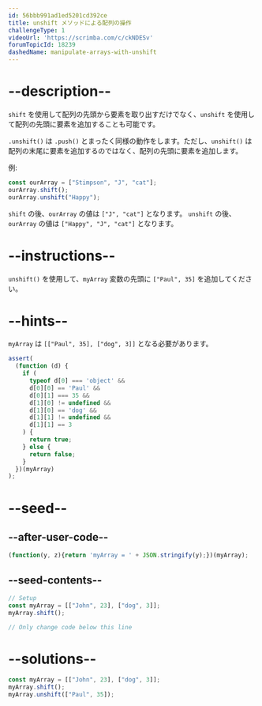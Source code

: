 ```yaml
---
id: 56bbb991ad1ed5201cd392ce
title: unshift メソッドによる配列の操作
challengeType: 1
videoUrl: 'https://scrimba.com/c/ckNDESv'
forumTopicId: 18239
dashedName: manipulate-arrays-with-unshift
---
```


# --description--

`shift` を使用して配列の先頭から要素を取り出すだけでなく、`unshift` を使用して配列の先頭に要素を追加することも可能です。

`.unshift()` は `.push()` とまったく同様の動作をします。ただし、`unshift()` は配列の末尾に要素を追加するのではなく、配列の先頭に要素を追加します。

例:

```js
const ourArray = ["Stimpson", "J", "cat"];
ourArray.shift();
ourArray.unshift("Happy");
```

`shift` の後、`ourArray` の値は `["J", "cat"]` となります。 `unshift` の後、`ourArray` の値は `["Happy", "J", "cat"]` となります。

# --instructions--

`unshift()` を使用して、`myArray` 変数の先頭に `["Paul", 35]` を追加してください。

# --hints--

`myArray` は `[["Paul", 35], ["dog", 3]]` となる必要があります。

```js
assert(
  (function (d) {
    if (
      typeof d[0] === 'object' &&
      d[0][0] == 'Paul' &&
      d[0][1] === 35 &&
      d[1][0] != undefined &&
      d[1][0] == 'dog' &&
      d[1][1] != undefined &&
      d[1][1] == 3
    ) {
      return true;
    } else {
      return false;
    }
  })(myArray)
);
```

# --seed--

## --after-user-code--

```js
(function(y, z){return 'myArray = ' + JSON.stringify(y);})(myArray);
```

## --seed-contents--

```js
// Setup
const myArray = [["John", 23], ["dog", 3]];
myArray.shift();

// Only change code below this line

```

# --solutions--

```js
const myArray = [["John", 23], ["dog", 3]];
myArray.shift();
myArray.unshift(["Paul", 35]);
```
